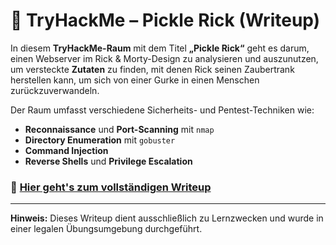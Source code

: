 # 🧪 TryHackMe – Pickle Rick (Writeup)

In diesem **TryHackMe-Raum** mit dem Titel **„Pickle Rick“** geht es darum, einen Webserver im Rick & Morty-Design zu analysieren und auszunutzen, um versteckte **Zutaten** zu finden, mit denen Rick seinen Zaubertrank herstellen kann, um sich von einer Gurke in einen Menschen zurückzuverwandeln. 

Der Raum umfasst verschiedene Sicherheits- und Pentest-Techniken wie:

- **Reconnaissance** und **Port-Scanning** mit `nmap`
- **Directory Enumeration** mit `gobuster`
- **Command Injection**
- **Reverse Shells** und **Privilege Escalation**

### 📄 [Hier geht's zum vollständigen Writeup](./Pickle%20Rick.md)

---

**Hinweis:** Dieses Writeup dient ausschließlich zu Lernzwecken und wurde in einer legalen Übungsumgebung durchgeführt.
